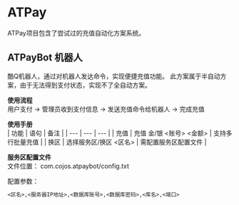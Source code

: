 # ATPay 
ATPay项目包含了尝试过的充值自动化方案系统。

## ATPayBot 机器人
酷Q机器人，通过对机器人发达命令，实现便捷充值功能。
此方案属于半自动方案，由于无法得到支付状态，实现不了全自动方案。

__使用流程__   
用户支付 -> 管理员收到支付信息 -> 发送充值命令给机器人 -> 完成充值

__使用手册__  
| 功能 | 语句 | 备注 |
| ---  | --- | --- |
| 充值 | 充值 金/银 <账号> <金额> | 支持多行批量充值 |
| 换区 | 选择服务区/换区 <区名> | 需配置服务区配置文件 |

__服务区配置文件__  
文件位置： com.cojos.atpaybot/config.txt

配置参数：  
```txt
<区名>,<服务器IP地址>,<数据库账号>,<数据库密码>,<库名>,<端口>
```